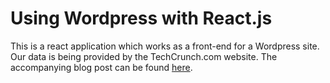 # Using Wordpress with React.js

This is a react application which works as a front-end for a Wordpress site. Our data is being provided by the TechCrunch.com website. The accompanying blog post can be found [here](https://www.iamtimsmith.com/blog/using-wordpress-with-react/).
